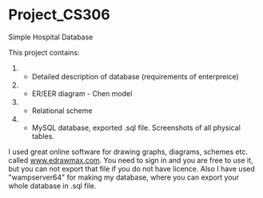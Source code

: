 # Project_CS306
Simple Hospital Database

This project contains:
 1. - Detailed description of database (requirements of enterpreice)
 2. - ER/EER diagram - Chen model
 3. - Relational scheme
 4. - MySQL database, exported .sql file. Screenshots of all physical tables.

I used great online software for drawing graphs, diagrams, schemes etc. called www.edrawmax.com. You need to sign in and you are free to use it, but you can not export that file if you do not have licence. Also I have used "wampserver64" for making my database, where you can export your whole database in .sql file.
